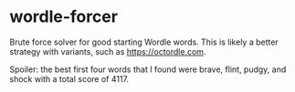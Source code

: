 # wordle-forcer
Brute force solver for good starting Wordle words. This is likely a better strategy with variants, such as https://octordle.com.

Spoiler: the best first four words that I found were brave, flint, pudgy, and shock with a total score of 4117.

